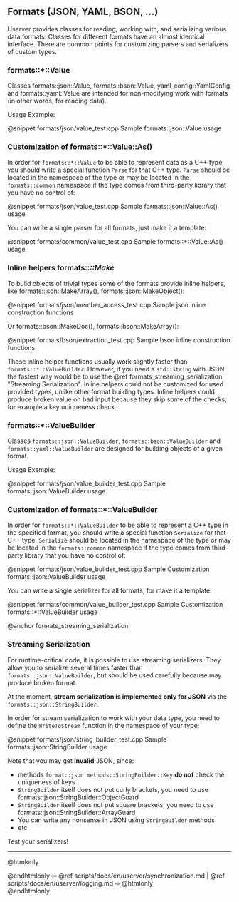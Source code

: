 ## Formats (JSON, YAML, BSON, ...)

Userver provides classes for reading, working with, and serializing various
data formats. Classes for different formats have an almost identical interface.
There are common points for customizing parsers and serializers of custom types.

### formats::*::Value
Classes formats::json::Value, formats::bson::Value, yaml_config::YamlConfig
and formats::yaml::Value are intended for non-modifying work with formats
(in other words, for reading data).

Usage Example:

@snippet formats/json/value_test.cpp  Sample formats::json::Value usage


### Customization of formats::*::Value::As<T>()

In order for `formats::*::Value` to be able to represent data as a C++ type,
you should write a special function `Parse` for that C++ type. `Parse` should
be located in the namespace of the type or may be located in the 
`formats::common` namespace if the type comes from third-party library that you
have no control of:

@snippet formats/json/value_test.cpp  Sample formats::json::Value::As<T>() usage

You can write a single parser for all formats, just make it a template:

@snippet formats/common/value_test.cpp  Sample formats::*::Value::As<T>() usage


### Inline helpers formats::*::Make*

To build objects of trivial types some of the formats provide inline helpers,
like formats::json::MakeArray(), formats::json::MakeObject():

@snippet formats/json/member_access_test.cpp Sample json inline construction functions

Or formats::bson::MakeDoc(), formats::bson::MakeArray():

@snippet formats/bson/extraction_test.cpp Sample bson inline construction functions

Those inline helper functions usually work slightly faster than `formats::*::ValueBuilder`.
However, if you need a `std::string` with JSON the fastest way would be to use
the @ref formats_streaming_serialization "Streaming Serialization".
Inline helpers could not be customized
for used provided types, unlike other format building types. Inline helpers
could produce broken value on bad input because they skip some of the checks,
for example a key uniqueness check.


### formats::*::ValueBuilder

Classes `formats::json::ValueBuilder`, `formats::bson::ValueBuilder` and `formats::yaml::ValueBuilder` 
are designed for building objects of a given format.

Usage Example:

@snippet formats/json/value_builder_test.cpp  Sample formats::json::ValueBuilder usage


### Customization of formats::*::ValueBuilder
In order for `formats::*::ValueBuilder` to be able to represent a C++ type in
the specified format, you should write a special function `Serialize` for that
C++ type. `Serialize` should be located in the namespace of the type or may be
located in the `formats::common` namespace if the type comes from third-party
library that you have no control of:

@snippet formats/json/value_builder_test.cpp  Sample Customization formats::json::ValueBuilder usage

You can write a single serializer for all formats, for make it a template:

@snippet formats/common/value_builder_test.cpp  Sample Customization formats::*::ValueBuilder usage


@anchor formats_streaming_serialization
### Streaming Serialization

For runtime-critical code, it is possible to use streaming serializers. They allow you to serialize several times faster than `formats::json::ValueBuilder`, but should be used carefully because may produce broken format.


At the moment, **stream serialization is implemented only for JSON** via the `formats::json::StringBuilder`.

In order for stream serialization to work with your data type, you need to define the `WriteToStream` function in the namespace of your type:

@snippet formats/json/string_builder_test.cpp  Sample formats::json::StringBuilder usage


Note that you may get **invalid** JSON, since:
* methods `format::json methods::StringBuilder::Key` **do not** check the uniqueness of keys
* `StringBuilder` itself does not put curly brackets, you need to use formats::json::StringBuilder::ObjectGuard
* `StringBuilder` itself does not put square brackets, you need to use formats::json::StringBuilder::ArrayGuard
* You can write any nonsense in JSON using `StringBuilder` methods
* etc.

Test your serializers!


----------

@htmlonly <div class="bottom-nav"> @endhtmlonly
⇦ @ref scripts/docs/en/userver/synchronization.md | @ref scripts/docs/en/userver/logging.md ⇨
@htmlonly </div> @endhtmlonly
